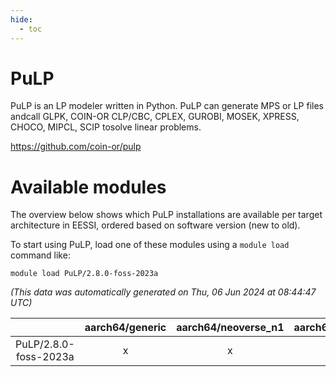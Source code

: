 ```yaml
---
hide:
  - toc
---
```


PuLP
====


PuLP is an LP modeler written in Python. PuLP can generate MPS or LP files andcall GLPK, COIN-OR CLP/CBC, CPLEX, GUROBI, MOSEK, XPRESS, CHOCO, MIPCL, SCIP tosolve linear problems.

https://github.com/coin-or/pulp
# Available modules


The overview below shows which PuLP installations are available per target architecture in EESSI, ordered based on software version (new to old).

To start using PuLP, load one of these modules using a `module load` command like:

```shell
module load PuLP/2.8.0-foss-2023a
```

*(This data was automatically generated on Thu, 06 Jun 2024 at 08:44:47 UTC)*  

| |aarch64/generic|aarch64/neoverse_n1|aarch64/neoverse_v1|x86_64/generic|x86_64/amd/zen2|x86_64/amd/zen3|x86_64/intel/haswell|x86_64/intel/skylake_avx512|
| :---: | :---: | :---: | :---: | :---: | :---: | :---: | :---: | :---: |
|PuLP/2.8.0-foss-2023a|x|x|x|x|x|x|x|x|

